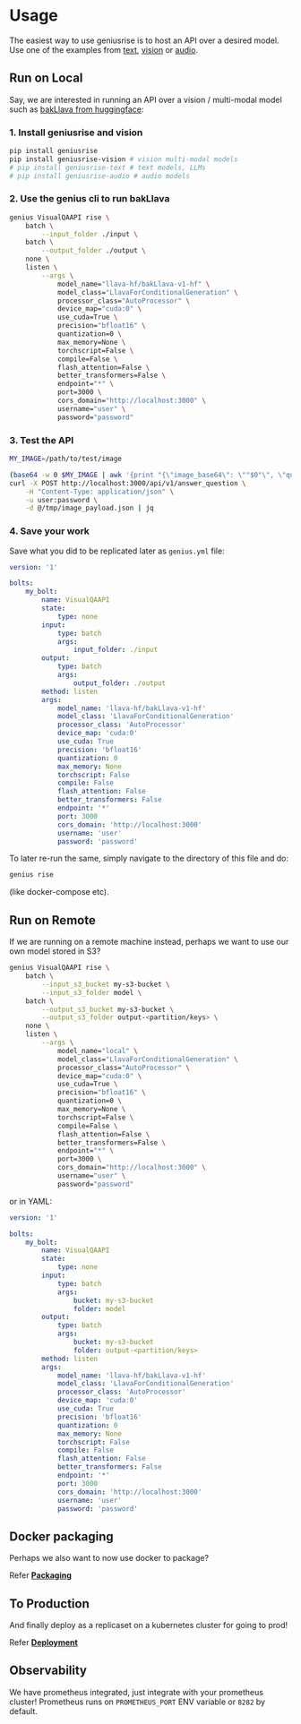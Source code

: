 # Usage

The easiest way to use geniusrise is to host an API over a desired model.
Use one of the examples from [text](https://github.com/geniusrise/examples/tree/master/cli/api/text), [vision](https://github.com/geniusrise/examples/tree/master/cli/api/vision) or [audio](https://github.com/geniusrise/examples/tree/master/cli/api/audio).

## Run on Local

Say, we are interested in running an API over a vision / multi-modal model such as [bakLlava from huggingface](https://huggingface.co/llava-hf/bakLlava-v1-hf):

### 1. Install geniusrise and vision

```bash
pip install geniusrise
pip install geniusrise-vision # vision multi-modal models
# pip install geniusrise-text # text models, LLMs
# pip install geniusrise-audio # audio models
```

### 2. Use the genius cli to run bakLlava

```bash
genius VisualQAAPI rise \
    batch \
        --input_folder ./input \
    batch \
        --output_folder ./output \
    none \
    listen \
        --args \
            model_name="llava-hf/bakLlava-v1-hf" \
            model_class="LlavaForConditionalGeneration" \
            processor_class="AutoProcessor" \
            device_map="cuda:0" \
            use_cuda=True \
            precision="bfloat16" \
            quantization=0 \
            max_memory=None \
            torchscript=False \
            compile=False \
            flash_attention=False \
            better_transformers=False \
            endpoint="*" \
            port=3000 \
            cors_domain="http://localhost:3000" \
            username="user" \
            password="password"
```

### 3. Test the API

```bash
MY_IMAGE=/path/to/test/image

(base64 -w 0 $MY_IMAGE | awk '{print "{\"image_base64\": \""$0"\", \"question\": \"<image>\nUSER: Whats the content of the image?\nASSISTANT:\", \"do_sample\": false, \"max_new_tokens\": 128}"}' > /tmp/image_payload.json)
curl -X POST http://localhost:3000/api/v1/answer_question \
    -H "Content-Type: application/json" \
    -u user:password \
    -d @/tmp/image_payload.json | jq
```

### 4. Save your work

Save what you did to be replicated later as `genius.yml` file:

```yaml
version: '1'

bolts:
    my_bolt:
        name: VisualQAAPI
        state:
            type: none
        input:
            type: batch
            args:
                input_folder: ./input
        output:
            type: batch
            args:
                output_folder: ./output
        method: listen
        args:
            model_name: 'llava-hf/bakLlava-v1-hf'
            model_class: 'LlavaForConditionalGeneration'
            processor_class: 'AutoProcessor'
            device_map: 'cuda:0'
            use_cuda: True
            precision: 'bfloat16'
            quantization: 0
            max_memory: None
            torchscript: False
            compile: False
            flash_attention: False
            better_transformers: False
            endpoint: '*'
            port: 3000
            cors_domain: 'http://localhost:3000'
            username: 'user'
            password: 'password'
```

To later re-run the same, simply navigate to the directory of this file and do:

```bash
genius rise
```

(like docker-compose etc).

## Run on Remote

If we are running on a remote machine instead, perhaps we want to use our own model stored in S3?

```bash
genius VisualQAAPI rise \
    batch \
        --input_s3_bucket my-s3-bucket \
        --input_s3_folder model \
    batch \
        --output_s3_bucket my-s3-bucket \
        --output_s3_folder output-<partition/keys> \
    none \
    listen \
        --args \
            model_name="local" \
            model_class="LlavaForConditionalGeneration" \
            processor_class="AutoProcessor" \
            device_map="cuda:0" \
            use_cuda=True \
            precision="bfloat16" \
            quantization=0 \
            max_memory=None \
            torchscript=False \
            compile=False \
            flash_attention=False \
            better_transformers=False \
            endpoint="*" \
            port=3000 \
            cors_domain="http://localhost:3000" \
            username="user" \
            password="password"
```

or in YAML:

```yaml
version: '1'

bolts:
    my_bolt:
        name: VisualQAAPI
        state:
            type: none
        input:
            type: batch
            args:
                bucket: my-s3-bucket
                folder: model
        output:
            type: batch
            args:
                bucket: my-s3-bucket
                folder: output-<partition/keys>
        method: listen
        args:
            model_name: 'llava-hf/bakLlava-v1-hf'
            model_class: 'LlavaForConditionalGeneration'
            processor_class: 'AutoProcessor'
            device_map: 'cuda:0'
            use_cuda: True
            precision: 'bfloat16'
            quantization: 0
            max_memory: None
            torchscript: False
            compile: False
            flash_attention: False
            better_transformers: False
            endpoint: '*'
            port: 3000
            cors_domain: 'http://localhost:3000'
            username: 'user'
            password: 'password'
```

## Docker packaging

Perhaps we also want to now use docker to package?

Refer [**Packaging**](guides/packaging.md)

## To Production

And finally deploy as a replicaset on a kubernetes cluster for going to prod!

Refer [**Deployment**](guides/deployment.md)

## Observability

We have prometheus integrated, just integrate with your prometheus cluster!
Prometheus runs on `PROMETHEUS_PORT` ENV variable or `8282` by default.
